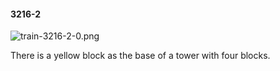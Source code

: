 #### 3216-2
![train-3216-2-0.png](https://github.com/lil-lab/nlvr/raw/master/nlvr/train/images/28/train-3216-2-0.png "train-3216-2-0.png")

There is a yellow block as the base of a tower with four blocks.